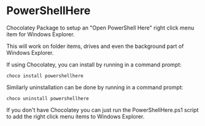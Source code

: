 # PowerShellHere
Chocolatey Package to setup an "Open PowerShell Here" right click menu item for Windows Explorer.

This will work on folder items, drives and even the background part of Windows Explorer.

If using Chocolatey, you can install by running in a command prompt:

```choco install powershellhere```

Similarly uninstallation can be done by running in a command prompt:

```choco uninstall powershellhere```

If you don't have Chocolatey you can just run the PowerShellHere.ps1 script to add the right click menu items to Windows Explorer.
